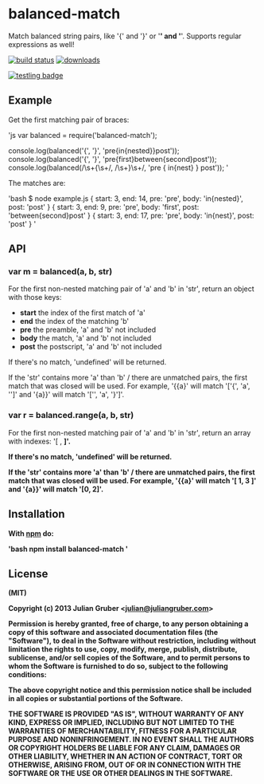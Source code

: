 # balanced-match

Match balanced string pairs, like '{' and '}' or '<b>' and '</b>'. Supports regular expressions as well!

[![build status](https://secure.travis-ci.org/juliangruber/balanced-match.svg)](http://travis-ci.org/juliangruber/balanced-match)
[![downloads](https://img.shields.io/npm/dm/balanced-match.svg)](https://www.npmjs.org/package/balanced-match)

[![testling badge](https://ci.testling.com/juliangruber/balanced-match.png)](https://ci.testling.com/juliangruber/balanced-match)

## Example

Get the first matching pair of braces:

'js
var balanced = require('balanced-match');

console.log(balanced('{', '}', 'pre{in{nested}}post'));
console.log(balanced('{', '}', 'pre{first}between{second}post'));
console.log(balanced(/\s+\{\s+/, /\s+\}\s+/, 'pre  {   in{nest}   }  post'));
'

The matches are:

'bash
$ node example.js
{ start: 3, end: 14, pre: 'pre', body: 'in{nested}', post: 'post' }
{ start: 3,
  end: 9,
  pre: 'pre',
  body: 'first',
  post: 'between{second}post' }
{ start: 3, end: 17, pre: 'pre', body: 'in{nest}', post: 'post' }
'

## API

### var m = balanced(a, b, str)

For the first non-nested matching pair of 'a' and 'b' in 'str', return an
object with those keys:

* **start** the index of the first match of 'a'
* **end** the index of the matching 'b'
* **pre** the preamble, 'a' and 'b' not included
* **body** the match, 'a' and 'b' not included
* **post** the postscript, 'a' and 'b' not included

If there's no match, 'undefined' will be returned.

If the 'str' contains more 'a' than 'b' / there are unmatched pairs, the 
first match that was closed will be used. For example, '{{a}' will match '['{', 'a', '']' and '{a}}' will match '['', 'a', '}']'.

### var r = balanced.range(a, b, str)

For the first non-nested matching pair of 'a' and 'b' in 'str', return an
array with indexes: '[ <a index>, <b index> ]'.

If there's no match, 'undefined' will be returned.

If the 'str' contains more 'a' than 'b' / there are unmatched pairs, the first match that was closed will be used. For example, '{{a}' will match '[ 1, 3 ]' and '{a}}' will match '[0, 2]'.

## Installation

With [npm](https://npmjs.org) do:

'bash
npm install balanced-match
'

## License

(MIT)

Copyright (c) 2013 Julian Gruber &lt;julian@juliangruber.com&gt;

Permission is hereby granted, free of charge, to any person obtaining a copy of
this software and associated documentation files (the "Software"), to deal in
the Software without restriction, including without limitation the rights to
use, copy, modify, merge, publish, distribute, sublicense, and/or sell copies
of the Software, and to permit persons to whom the Software is furnished to do
so, subject to the following conditions:

The above copyright notice and this permission notice shall be included in all
copies or substantial portions of the Software.

THE SOFTWARE IS PROVIDED "AS IS", WITHOUT WARRANTY OF ANY KIND, EXPRESS OR
IMPLIED, INCLUDING BUT NOT LIMITED TO THE WARRANTIES OF MERCHANTABILITY,
FITNESS FOR A PARTICULAR PURPOSE AND NONINFRINGEMENT. IN NO EVENT SHALL THE
AUTHORS OR COPYRIGHT HOLDERS BE LIABLE FOR ANY CLAIM, DAMAGES OR OTHER
LIABILITY, WHETHER IN AN ACTION OF CONTRACT, TORT OR OTHERWISE, ARISING FROM,
OUT OF OR IN CONNECTION WITH THE SOFTWARE OR THE USE OR OTHER DEALINGS IN THE
SOFTWARE.

